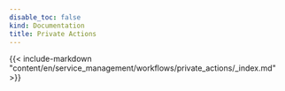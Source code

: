 ```yaml
---
disable_toc: false
kind: Documentation
title: Private Actions
---
```


{{< include-markdown "content/en/service_management/workflows/private_actions/_index.md" >}}
